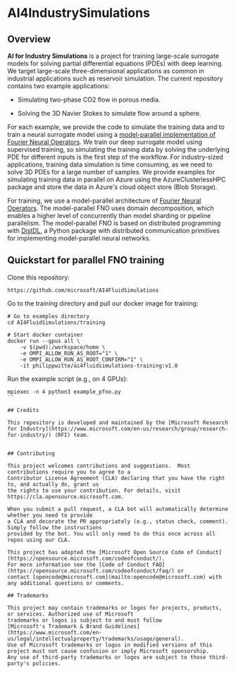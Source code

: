 # AI4IndustrySimulations

## Overview

**AI for Industry Simulations** is a project for training large-scale surrogate models for solving partial differential equations (PDEs) with deep learning. We target large-scale three-dimensional applications as common in industrial applications such as reservoir simulation. The current repository contains two example applications:

- Simulating two-phase CO2 flow in porous media.

- Solving the 3D Navier Stokes to simulate flow around a sphere.

For each example, we provide the code to simulate the training data and to train a neural surrogate model using a [model-parallel implementation of Fourier Neural Operators](https://arxiv.org/abs/2204.01205). We train our deep surrogate model using supervised training, so simulating the training data by solving the underlying PDE for different inputs is the first step of the workflow. For industry-sized applications, training data simulation is time consuming, as we need to solve 3D PDEs for a large number of samples. We provide examples for simulating training data in parallel on Azure using the AzureClusterlessHPC package and store the data in Azure's cloud object store (Blob Storage).

For training, we use a model-parallel architecture of [Fourier Neural Operators](https://arxiv.org/pdf/2010.08895.pdf). The model-parallel FNO uses domain decomposition, which enables a higher level of concurrently than model sharding or pipeline parallelism. The model-parallel FNO is based on distributed programming with [DistDL](https://github.com/distdl/distdl), a Python package with distributed communication primitives for implementing model-parallel neural networks.


## Quickstart for parallel FNO training

Clone this repository:

```
https://github.com/microsoft/AI4FluidSimulations
```

Go to the training directory and pull our docker image for training:

```
# Go to examples directory
cd AI4FluidSimulations/training

# Start docker container
docker run --gpus all \
    -v $(pwd):/workspace/home \
    -e OMPI_ALLOW_RUN_AS_ROOT="1" \
    -e OMPI_ALLOW_RUN_AS_ROOT_CONFIRM="1" \
    -it philippwitte/ai4fluidsimulations-training:v1.0
```

Run the example script (e.g., on 4 GPUs):

```
mpiexec -n 4 python3 example_pfno.py
``

## Credits

This repository is developed and maintained by the [Microsoft Research for Industry](https://www.microsoft.com/en-us/research/group/research-for-industry/) (RFI) team.


## Contributing

This project welcomes contributions and suggestions.  Most contributions require you to agree to a
Contributor License Agreement (CLA) declaring that you have the right to, and actually do, grant us
the rights to use your contribution. For details, visit https://cla.opensource.microsoft.com.

When you submit a pull request, a CLA bot will automatically determine whether you need to provide
a CLA and decorate the PR appropriately (e.g., status check, comment). Simply follow the instructions
provided by the bot. You will only need to do this once across all repos using our CLA.

This project has adopted the [Microsoft Open Source Code of Conduct](https://opensource.microsoft.com/codeofconduct/).
For more information see the [Code of Conduct FAQ](https://opensource.microsoft.com/codeofconduct/faq/) or
contact [opencode@microsoft.com](mailto:opencode@microsoft.com) with any additional questions or comments.

## Trademarks

This project may contain trademarks or logos for projects, products, or services. Authorized use of Microsoft 
trademarks or logos is subject to and must follow 
[Microsoft's Trademark & Brand Guidelines](https://www.microsoft.com/en-us/legal/intellectualproperty/trademarks/usage/general).
Use of Microsoft trademarks or logos in modified versions of this project must not cause confusion or imply Microsoft sponsorship.
Any use of third-party trademarks or logos are subject to those third-party's policies.

